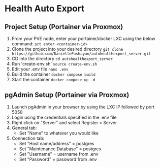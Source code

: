 # Health Auto Export

## Project Setup (Portainer via Proxmox)

1. From your PVE node, enter your portainer/docker LXC using the below command:
`pct enter <container-id>`
2. Clone the project into your desired directory
`git clone https://github.com/DaniellePashayan/autohealthexport_server.git`
3. CD into the directory
`cd autohealthexport_server`
4. Run 'create-env.sh'
`source create-env.sh`
5. Edit your .env file
`nano .env`
6. Build the container
`docker compose build`
7. Start the container
`docker compose up -d`

## pgAdmin Setup (Portainer via Proxmox)
1. Launch pgAdmin in your browser by using the LXC IP followed by port 5050
2. Login using the credentials specified in the .env file
3. Right click on "Server" and select Register > Server
4. General tab:
    - Set "Name" to whatever you would like
5. Connection tab:
    - Set "Host name/address" = postgres
    - Set "Maintenance Database" = postgres
    - Set "Username" = username from .env
    - Set "Password" = password from .env
